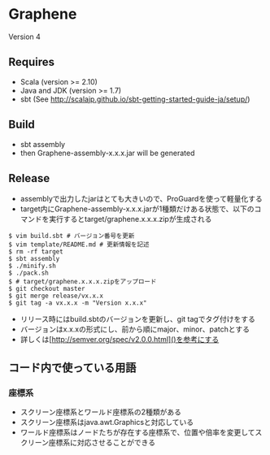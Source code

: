 # Graphene

Version 4

## Requires
* Scala (version >= 2.10)
* Java and JDK (version >= 1.7)
* sbt (See http://scalajp.github.io/sbt-getting-started-guide-ja/setup/)

## Build
* sbt assembly
* then Graphene-assembly-x.x.x.jar will be generated

## Release
* assemblyで出力したjarはとても大きいので、ProGuardを使って軽量化する
* target内にGraphene-assembly-x.x.x.jarが1種類だけある状態で、以下のコマンドを実行するとtarget/graphene.x.x.x.zipが生成される

```
$ vim build.sbt # バージョン番号を更新
$ vim template/README.md # 更新情報を記述
$ rm -rf target
$ sbt assembly
$ ./minify.sh
$ ./pack.sh
$ # target/graphene.x.x.x.zipをアップロード
$ git checkout master
$ git merge release/vx.x.x
$ git tag -a vx.x.x -m "Version x.x.x"
```

* リリース時にはbuild.sbtのバージョンを更新し、git tagでタグ付けをする
* バージョンはx.x.xの形式にし、前から順にmajor、minor、patchとする
* 詳しくは[http://semver.org/spec/v2.0.0.html]()を参考にする

## コード内で使っている用語
### 座標系
* スクリーン座標系とワールド座標系の2種類がある
* スクリーン座標系はjava.awt.Graphicsと対応している
* ワールド座標系はノードたちが存在する座標系で、位置や倍率を変更してスクリーン座標系に対応させることができる
